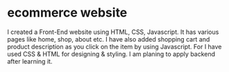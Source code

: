 # ecommerce website
I created a Front-End website using HTML, CSS, Javascript.
It has various pages like home, shop, about etc.
I have also added shopping cart and product description as you click on the item by using Javascript.
For I have used CSS & HTML for designing &  styling.
I am planing to apply backend after learning it.
